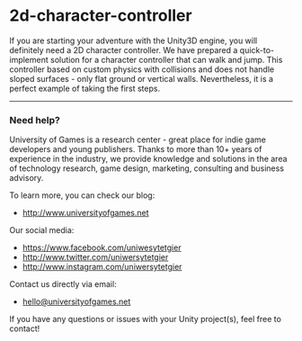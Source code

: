 # 2d-character-controller

If you are starting your adventure with the Unity3D engine, you will definitely need a 2D character controller. We have prepared a quick-to-implement solution for a character controller that can walk and jump. This controller based on custom physics with collisions and does not handle sloped surfaces - only flat ground or vertical walls. Nevertheless, it is a perfect example of taking the first steps.

* * *

### Need help?

University of Games is a research center - great place for indie game developers and young publishers. Thanks to more than 10+ years of experience in the industry, we provide knowledge and solutions in the area of technology research, game design, marketing, consulting and business advisory.

To learn more, you can check our blog:
- http://www.universityofgames.net

Our social media: 
- https://www.facebook.com/uniwesytetgier 
- http://www.twitter.com/uniwersytetgier
- http://www.instagram.com/uniwersytetgier

Contact us directly via email: 
- hello@universityofgames.net

If you have any questions or issues with your Unity project(s), feel free to contact!


